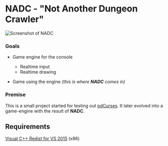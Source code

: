 # NADC - "Not Another Dungeon Crawler"

![Screenshot of NADC](http://i.imgur.com/PwNBtsm.png?1)

### Goals
- Game engine for the console
  - Realtime input
  - Realtime drawing

- Game using the engine _(this is where **NADC** comes in)_

### Premise
This is a small project started for testing out [pdCurses](http://pdcurses.sourceforge.net/). It later evolved into a game-engine with the result of **NADC**. 

## Requirements
[Visual C++ Redist for VS 2015](https://www.microsoft.com/en-us/download/details.aspx?id=48145) (x86)
